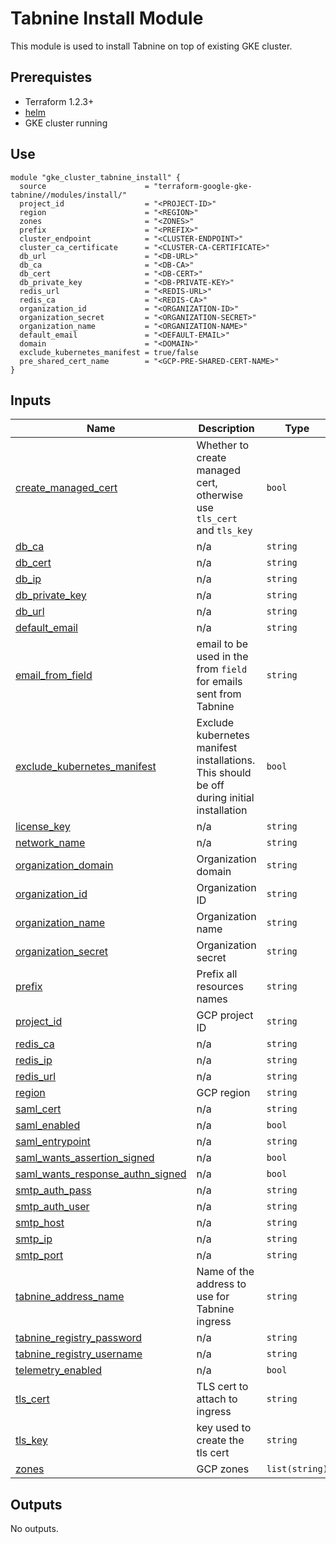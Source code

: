 # Tabnine Install Module

This module is used to install Tabnine on top of existing GKE cluster.

## Prerequistes

- Terraform 1.2.3+
- [helm](https://helm.sh/)
- GKE cluster running


## Use

```hcl
module "gke_cluster_tabnine_install" {
  source                      = "terraform-google-gke-tabnine//modules/install/"
  project_id                  = "<PROJECT-ID>"
  region                      = "<REGION>"
  zones                       = "<ZONES>"
  prefix                      = "<PREFIX>"
  cluster_endpoint            = "<CLUSTER-ENDPOINT>"
  cluster_ca_certificate      = "<CLUSTER-CA-CERTIFICATE>"
  db_url                      = "<DB-URL>"
  db_ca                       = "<DB-CA>"
  db_cert                     = "<DB-CERT>"
  db_private_key              = "<DB-PRIVATE-KEY>"
  redis_url                   = "<REDIS-URL>"
  redis_ca                    = "<REDIS-CA>"
  organization_id             = "<ORGANIZATION-ID>"
  organization_secret         = "<ORGANIZATION-SECRET>"
  organization_name           = "<ORGANIZATION-NAME>"
  default_email               = "<DEFAULT-EMAIL>"
  domain                      = "<DOMAIN>"
  exclude_kubernetes_manifest = true/false
  pre_shared_cert_name        = "<GCP-PRE-SHARED-CERT-NAME>"
}
```

<!-- BEGIN_TF_DOCS -->
## Inputs

| Name | Description | Type | Default | Required |
|------|-------------|------|---------|:--------:|
| <a name="input_create_managed_cert"></a> [create\_managed\_cert](#input\_create\_managed\_cert) | Whether to create managed cert, otherwise use `tls_cert` and `tls_key` | `bool` | `null` | no |
| <a name="input_db_ca"></a> [db\_ca](#input\_db\_ca) | n/a | `string` | n/a | yes |
| <a name="input_db_cert"></a> [db\_cert](#input\_db\_cert) | n/a | `string` | n/a | yes |
| <a name="input_db_ip"></a> [db\_ip](#input\_db\_ip) | n/a | `string` | n/a | yes |
| <a name="input_db_private_key"></a> [db\_private\_key](#input\_db\_private\_key) | n/a | `string` | n/a | yes |
| <a name="input_db_url"></a> [db\_url](#input\_db\_url) | n/a | `string` | n/a | yes |
| <a name="input_default_email"></a> [default\_email](#input\_default\_email) | n/a | `string` | n/a | yes |
| <a name="input_email_from_field"></a> [email\_from\_field](#input\_email\_from\_field) | email to be used in the from `field` for emails sent from Tabnine | `string` | n/a | yes |
| <a name="input_exclude_kubernetes_manifest"></a> [exclude\_kubernetes\_manifest](#input\_exclude\_kubernetes\_manifest) | Exclude kubernetes manifest installations. This should be off during initial installation | `bool` | `false` | no |
| <a name="input_license_key"></a> [license\_key](#input\_license\_key) | n/a | `string` | n/a | yes |
| <a name="input_network_name"></a> [network\_name](#input\_network\_name) | n/a | `string` | n/a | yes |
| <a name="input_organization_domain"></a> [organization\_domain](#input\_organization\_domain) | Organization domain | `string` | `"tabnine.io"` | no |
| <a name="input_organization_id"></a> [organization\_id](#input\_organization\_id) | Organization ID | `string` | n/a | yes |
| <a name="input_organization_name"></a> [organization\_name](#input\_organization\_name) | Organization name | `string` | n/a | yes |
| <a name="input_organization_secret"></a> [organization\_secret](#input\_organization\_secret) | Organization secret | `string` | n/a | yes |
| <a name="input_prefix"></a> [prefix](#input\_prefix) | Prefix all resources names | `string` | `"tabnine-self-hosted"` | no |
| <a name="input_project_id"></a> [project\_id](#input\_project\_id) | GCP project ID | `string` | n/a | yes |
| <a name="input_redis_ca"></a> [redis\_ca](#input\_redis\_ca) | n/a | `string` | n/a | yes |
| <a name="input_redis_ip"></a> [redis\_ip](#input\_redis\_ip) | n/a | `string` | n/a | yes |
| <a name="input_redis_url"></a> [redis\_url](#input\_redis\_url) | n/a | `string` | n/a | yes |
| <a name="input_region"></a> [region](#input\_region) | GCP region | `string` | n/a | yes |
| <a name="input_saml_cert"></a> [saml\_cert](#input\_saml\_cert) | n/a | `string` | `null` | no |
| <a name="input_saml_enabled"></a> [saml\_enabled](#input\_saml\_enabled) | n/a | `bool` | `false` | no |
| <a name="input_saml_entrypoint"></a> [saml\_entrypoint](#input\_saml\_entrypoint) | n/a | `string` | `null` | no |
| <a name="input_saml_wants_assertion_signed"></a> [saml\_wants\_assertion\_signed](#input\_saml\_wants\_assertion\_signed) | n/a | `bool` | `true` | no |
| <a name="input_saml_wants_response_authn_signed"></a> [saml\_wants\_response\_authn\_signed](#input\_saml\_wants\_response\_authn\_signed) | n/a | `bool` | `true` | no |
| <a name="input_smtp_auth_pass"></a> [smtp\_auth\_pass](#input\_smtp\_auth\_pass) | n/a | `string` | `null` | no |
| <a name="input_smtp_auth_user"></a> [smtp\_auth\_user](#input\_smtp\_auth\_user) | n/a | `string` | `null` | no |
| <a name="input_smtp_host"></a> [smtp\_host](#input\_smtp\_host) | n/a | `string` | n/a | yes |
| <a name="input_smtp_ip"></a> [smtp\_ip](#input\_smtp\_ip) | n/a | `string` | n/a | yes |
| <a name="input_smtp_port"></a> [smtp\_port](#input\_smtp\_port) | n/a | `string` | `"25"` | no |
| <a name="input_tabnine_address_name"></a> [tabnine\_address\_name](#input\_tabnine\_address\_name) | Name of the address to use for Tabnine ingress | `string` | n/a | yes |
| <a name="input_tabnine_registry_password"></a> [tabnine\_registry\_password](#input\_tabnine\_registry\_password) | n/a | `string` | n/a | yes |
| <a name="input_tabnine_registry_username"></a> [tabnine\_registry\_username](#input\_tabnine\_registry\_username) | n/a | `string` | n/a | yes |
| <a name="input_telemetry_enabled"></a> [telemetry\_enabled](#input\_telemetry\_enabled) | n/a | `bool` | `false` | no |
| <a name="input_tls_cert"></a> [tls\_cert](#input\_tls\_cert) | TLS cert to attach to ingress | `string` | `null` | no |
| <a name="input_tls_key"></a> [tls\_key](#input\_tls\_key) | key used to create the tls cert | `string` | `null` | no |
| <a name="input_zones"></a> [zones](#input\_zones) | GCP zones | `list(string)` | n/a | yes |

## Outputs

No outputs.
<!-- END_TF_DOCS -->
